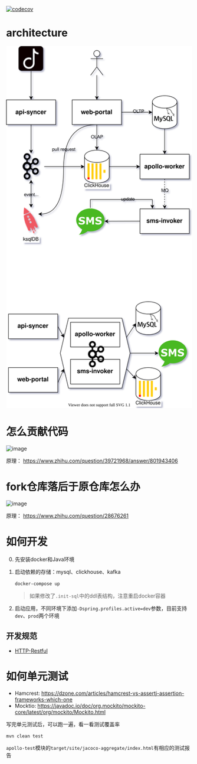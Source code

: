 [![codecov](https://codecov.io/gh/DouTiao-Tech/apollo-marketing/branch/master/graph/badge.svg?token=UNKZNBbqng)](https://codecov.io/gh/DouTiao-Tech/apollo-marketing)

# architecture

![architecture](./.doc/apollo.svg)

# 怎么贡献代码

![image](https://user-images.githubusercontent.com/19494806/125757641-542fd26b-c18e-4985-a810-af9c0f12054b.png)

原理： https://www.zhihu.com/question/39721968/answer/801943406

# fork仓库落后于原仓库怎么办

![image](https://user-images.githubusercontent.com/19494806/125757733-38d3a414-48e4-4c97-9f7d-156702d79e71.png)

原理： https://www.zhihu.com/question/28676261

# 如何开发

0. 先安装docker和Java环境

1. 启动依赖的存储：mysql、clickhouse、kafka
    ```sh
    docker-compose up
    ```
   > 如果修改了`.init-sql`中的ddl表结构，注意重启docker容器
2. 启动应用，不同环境下添加`-Dspring.profiles.active=dev`参数，目前支持`dev`、`prod`两个环境

## 开发规范

* [HTTP-Restful](./.doc/HTTP-RESTful.md)

# 如何单元测试

* Hamcrest: https://dzone.com/articles/hamcrest-vs-assertj-assertion-frameworks-which-one
* Mocktio: https://javadoc.io/doc/org.mockito/mockito-core/latest/org/mockito/Mockito.html

写完单元测试后，可以跑一遍，看一看测试覆盖率
```sh
mvn clean test
```
`apollo-test`模块的`target/site/jacoco-aggregate/index.html`有相应的测试报告

